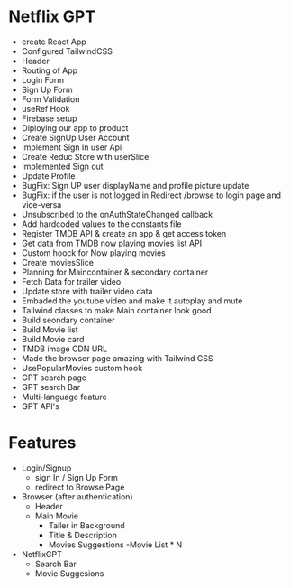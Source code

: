 # Netflix GPT 

- create React App
- Configured TailwindCSS
- Header
- Routing of App
- Login Form
- Sign Up Form
- Form Validation
- useRef Hook
- Firebase setup
- Diploying our app to product
- Create SignUp User Account
- Implement Sign In user Api
- Create Reduc Store with userSlice
- Implemented Sign out
- Update Profile
- BugFix: Sign UP user displayName and profile picture update
- BugFix: if the user is not logged in Redirect /browse to login page and vice-versa
- Unsubscribed to the onAuthStateChanged callback
- Add hardcoded values to the constants file
- Register TMDB API & create an app & get access token
- Get data from TMDB now playing movies list API
- Custom hoock for Now playing movies
- Create moviesSlice
- Planning for Maincontainer & secondary container
- Fetch Data for trailer video
- Update store with trailer video data
- Embaded the youtube video and make it autoplay and mute
- Tailwind classes to make Main container look good
- Build seondary container
- Build Movie list
- Build Movie card
- TMDB image CDN URL
- Made the browser page amazing with Tailwind CSS
- UsePopularMovies custom hook
- GPT search page
- GPT search Bar
- Multi-language feature
- GPT API's

# Features

- Login/Signup
    - sign In / Sign Up Form
    - redirect to Browse Page  
- Browser (after authentication)
    - Header
    - Main Movie
      - Tailer in Background
      - Title & Description
      - Movies Suggestions
           -Movie List * N
- NetflixGPT
    - Search Bar
    - Movie Suggesions